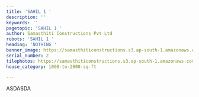 ```yaml
---
title: 'SAHIL 1 '
description: ''
keywords: ''
pagetopic: 'SAHIL 1 '
author: Samasthiti Constructions Pvt Ltd
robots: 'SAHIL 1 '
heading: 'NOTHING '
banner_image: https://samasthiticonstructions.s3.ap-south-1.amazonaws.com/uploads/whatsapp-image-2021-11-19-at-2-51-31-am.jpeg
serial_number: 2
tilephotos: https://samasthiticonstructions.s3.ap-south-1.amazonaws.com/uploads/hdgfhnsgf.jpg
house_category: 1000-to-2000-sq-ft

---
```

ASDASDA